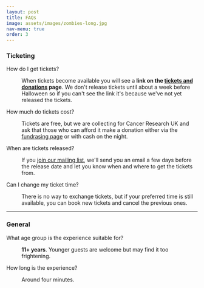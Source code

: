 ```yaml
---
layout: post
title: FAQs
image: assets/images/zombies-long.jpg
nav-menu: true
order: 3
---
```

### Ticketing
<dl>
	<dt>How do I get tickets?</dt>
	<dd>
		<p>
            When tickets become available you will see a <b>link on
            the <a href="tickets-and-donations.html">tickets and donations</a> page</b>. We
            don't release tickets until about a week before Halloween so if you can't see
            the link it's because we've not yet released the tickets.
        </p>
	</dd>
	<dt>How much do tickets cost?</dt>
	<dd>
		<p>
            Tickets are free, but we are collecting for Cancer Research UK and ask that
            those who can afford it make a donation either via the
            <a href="{{ site.donations-url }}">fundrasing page</a> or with cash
            on the night.
        </p>
	</dd>
	<dt>When are tickets released?</dt>
	<dd>
		<p>
            If you <a href="/mailing-list.html">join our mailing list</a>, we'll send you an email a few days before the
            release date and let you know when and where to get the tickets from.
        </p>
	</dd>
	<dt>Can I change my ticket time?</dt>
	<dd>
		<p>
            There is no way to exchange tickets, but if your preferred time is still
            available, you can book new tickets and cancel the previous ones.
        </p>
	</dd>
</dl>

<hr/>

### General
<dl>
	<dt>What age group is the experience suitable for?</dt>
	<dd>
		<p>
            <b>11+ years</b>. Younger guests are welcome but may find it too frightening.
        </p>
	</dd>
	<dt>How long is the experience?</dt>
	<dd>
		<p>
            Around four minutes.
        </p>
	</dd>
</dl>


